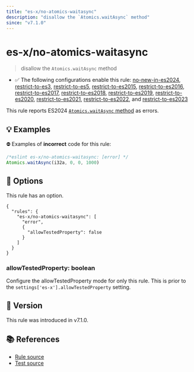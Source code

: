 ```yaml
---
title: "es-x/no-atomics-waitasync"
description: "disallow the `Atomics.waitAsync` method"
since: "v7.1.0"
---
```


# es-x/no-atomics-waitasync
> disallow the `Atomics.waitAsync` method

- ✅ The following configurations enable this rule: [no-new-in-es2024], [restrict-to-es3], [restrict-to-es5], [restrict-to-es2015], [restrict-to-es2016], [restrict-to-es2017], [restrict-to-es2018], [restrict-to-es2019], [restrict-to-es2020], [restrict-to-es2021], [restrict-to-es2022], and [restrict-to-es2023]

This rule reports ES2024 [`Atomics.waitAsync` method](https://github.com/tc39/proposal-atomics-wait-async) as errors.

## 💡 Examples

⛔ Examples of **incorrect** code for this rule:

<eslint-playground type="bad">

```js
/*eslint es-x/no-atomics-waitasync: [error] */
Atomics.waitAsync(i32a, 0, 0, 1000)
```

</eslint-playground>

## 🔧 Options

This rule has an option.

```jsonc
{
  "rules": {
    "es-x/no-atomics-waitasync": [
      "error",
      {
        "allowTestedProperty": false
      }
    ]
  }
}
```

### allowTestedProperty: boolean

Configure the allowTestedProperty mode for only this rule.
This is prior to the `settings['es-x'].allowTestedProperty` setting.

## 🚀 Version

This rule was introduced in v7.1.0.

## 📚 References

- [Rule source](https://github.com/eslint-community/eslint-plugin-es-x/blob/master/lib/rules/no-atomics-waitasync.js)
- [Test source](https://github.com/eslint-community/eslint-plugin-es-x/blob/master/tests/lib/rules/no-atomics-waitasync.js)

[no-new-in-es2024]: ../configs/index.md#no-new-in-es2024
[restrict-to-es3]: ../configs/index.md#restrict-to-es3
[restrict-to-es5]: ../configs/index.md#restrict-to-es5
[restrict-to-es2015]: ../configs/index.md#restrict-to-es2015
[restrict-to-es2016]: ../configs/index.md#restrict-to-es2016
[restrict-to-es2017]: ../configs/index.md#restrict-to-es2017
[restrict-to-es2018]: ../configs/index.md#restrict-to-es2018
[restrict-to-es2019]: ../configs/index.md#restrict-to-es2019
[restrict-to-es2020]: ../configs/index.md#restrict-to-es2020
[restrict-to-es2021]: ../configs/index.md#restrict-to-es2021
[restrict-to-es2022]: ../configs/index.md#restrict-to-es2022
[restrict-to-es2023]: ../configs/index.md#restrict-to-es2023
